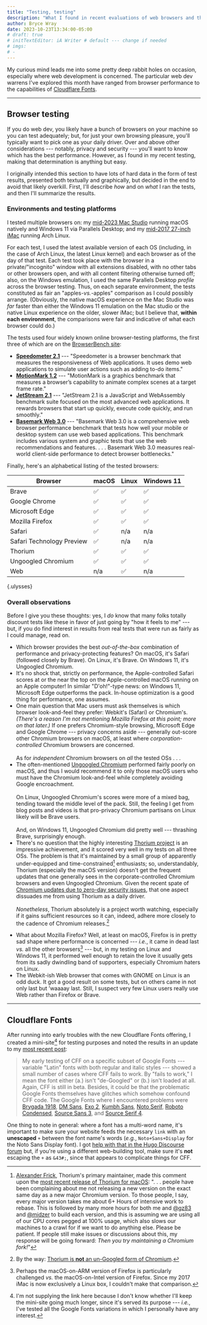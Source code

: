 ```yaml
---
title: "Testing, testing"
description: "What I found in recent evaluations of web browsers and the new Cloudflare Fonts service."
author: Bryce Wray
date: 2023-10-23T13:34:00-05:00
# draft: true
# initTextEditor: iA Writer # default --- change if needed
# imgs:
# -
---
```


My curious mind leads me into some pretty deep rabbit holes on occasion, especially where web development is concerned. The particular web dev warrens I've explored this month have ranged from browser performance to the capabilities of [Cloudflare Fonts](https://blog.cloudflare.com/cloudflare-fonts-enhancing-website-privacy-speed/).

<!--more-->

----

## Browser testing

If you do web dev, you likely have a bunch of browsers on your machine so you can test adequately; but, for just your own browsing pleasure, you'll typically want to pick one as your daily driver. Over and above other considerations --- notably, privacy and security --- you'll want to know which has the best performance. However, as I found in my recent testing, making that determination is anything but easy.

I originally intended this section to have lots of hard data in the form of test results, presented both textually and graphically, but decided in the end to avoid that likely overkill. First, I'll describe *how* and on *what* I ran the tests, and then I'll summarize the results.

### Environments and testing platforms

I tested multiple browsers on: my [mid-2023 Mac Studio](https://support.apple.com/kb/SP894) running macOS natively and Windows 11 via Parallels Desktop; and my [mid-2017 27-inch iMac](https://support.apple.com/kb/SP760) running Arch Linux.

For each test, I used the latest available version of each OS (including, in the case of Arch Linux, the latest Linux kernel) and each browser as of the day of that test. Each test took place with the browser in a private/"incognito" window with all extensions disabled, with no other tabs or other browsers open, and with all content filtering otherwise turned off; also, on the Windows emulation, I used the same Parallels Desktop *profile* across the browser testing. Thus, on each separate environment, the tests constituted as fair an "apples-*vs.*-apples" comparison as I could possibly arrange. (Obviously, the native macOS experience on the Mac Studio was *far* faster than either the Windows 11 emulation on the Mac studio or the native Linux experience on the older, slower iMac; but I believe that, **within each environment**, the comparisons were fair and indicative of what each browser could do.)

The tests used four widely known online browser-testing platforms, the first three of which are on the [BrowserBench site](https://browserbench.org):
- **[Speedometer 2.1](https://browserbench.org/Speedometer2.1/)** --- "Speedometer is a browser benchmark that measures the responsiveness of Web applications. It uses demo web applications to simulate user actions such as adding to-do items."
- **[MotionMark 1.2](https://browserbench.org/MotionMark1.2/)** --- "MotionMark is a graphics benchmark that measures a browser’s capability to animate complex scenes at a target frame rate."
- **[JetStream 2.1](https://browserbench.org/JetStream/)** --- "JetStream 2.1 is a JavaScript and WebAssembly benchmark suite focused on the most advanced web applications. It rewards browsers that start up quickly, execute code quickly, and run smoothly."
- **[Basemark Web 3.0](https://web.basemark.com/)** --- "Basemark Web 3.0 is a comprehensive web browser performance benchmark that tests how well your mobile or desktop system can use web based applications. This benchmark includes various system and graphic tests that use the web recommendations and features. . . . Basemark Web 3.0 measures real-world client-side performance to detect browser bottlenecks."

Finally, here's an alphabetical listing of the tested browsers:

| Browser | macOS | Linux | Windows 11 |
|---|---|---|---|
| Brave | <span class="emojis">✅</span> | <span class="emojis">✅</span> | <span class="emojis">✅</span> |
| Google Chrome | <span class="emojis">✅</span> | <span class="emojis">✅</span> | <span class="emojis">✅</span> |
| Microsoft Edge | <span class="emojis">✅</span> | <span class="emojis">✅</span> | <span class="emojis">✅</span> |
| Mozilla Firefox | <span class="emojis">✅</span> | <span class="emojis">✅</span> | <span class="emojis">✅</span> |
| Safari | <span class="emojis">✅</span> | n/a | n/a |
| Safari Technology Preview | <span class="emojis">✅</span> | n/a | n/a |
| Thorium | <span class="emojis">✅</span> | <span class="emojis">✅</span> | <span class="emojis">✅</span> |
| Ungoogled Chromium | <span class="emojis">✅</span> | <span class="emojis">✅</span> | <span class="emojis">✅</span> |
| Web | n/a | <span class="emojis">✅</span> | n/a |
{.ulysses}

### Overall observations

Before I give you these thoughts: yes, I *do* know that many folks totally discount tests like these in favor of just going by "how it feels to me" --- but, if you do find interest in results from real tests that were run as fairly as I could manage, read on.

- Which browser provides the best *out-of-the-box* combination of performance and privacy-protecting features? On macOS, it's Safari (followed closely by Brave). On Linux, it's Brave. On Windows 11, it's Ungoogled Chromium.
- It's no shock that, strictly on performance, the Apple-controlled Safari scores at or the near the top on the Apple-controlled macOS running on an Apple computer! In similar "D'oh!"-type news: on Windows 11, Microsoft Edge outperforms the pack. In-house optimization is a good thing for performance, one assumes.
- One main question that Mac users must ask themselves is which browser look-and-feel they prefer: Webkit's (Safari) or Chromium's. *(There's a reason I'm not mentioning Mozilla Firefox at this point; more on that later.)* If one prefers Chromium-style browsing, Microsoft Edge and Google Chrome --- privacy concerns aside --- generally out-score other Chromium browsers on macOS, at least where *corporation-controlled* Chromium browsers are concerned.\
\
As for *independent* Chromium browsers on *all* the tested OSs . . .
- The often-mentioned [Ungoogled Chromium](https://github.com/ungoogled-software/ungoogled-chromium) performed fairly poorly on macOS, and thus I would recommend it to only those macOS users who must have the Chromium look-and-feel while completely avoiding Google encroachment.\
\
On Linux, Ungoogled Chromium's scores were more of a mixed bag, tending toward the middle level of the pack. Still, the feeling I get from blog posts and videos is that pro-privacy Chromium partisans on Linux likely will be Brave users.\
\
And, on Windows 11, Ungoogled Chromium did pretty well --- thrashing Brave, surprisingly enough.
- There's no question that the highly interesting [Thorium project](https://thorium.rocks) is an impressive achievement, and it scored very well in my tests on all three OSs. The problem is that it's maintained by a small group of apparently under-equipped and time-constrained[^MacThorium] enthusiasts; so, understandably, Thorium (especially the macOS version) doesn't get the frequent updates that one generally sees in the corporate-controlled Chromium browsers and even Ungoogled Chromium. Given the recent spate of [Chromium updates due to zero-day security issues](https://www.bleepingcomputer.com/news/security/google-fixes-fifth-actively-exploited-chrome-zero-day-of-2023/), that one aspect dissuades me from using Thorium as a daily driver.\
\
*Nonetheless*, Thorium absolutely is a project worth watching, especially if it gains sufficient resources so it can, indeed, adhere more closely to the cadence of Chromium releases.[^ThoriumUnG]

[^MacThorium]: [Alexander Frick](https://github.com/Alex313031), Thorium's primary maintainer, made this comment upon the [most recent release of Thorium for macOS](https://github.com/Alex313031/Thorium-MacOS/releases/tag/M116.0.5845.169): ". . . people have been complaining about me not releasing a new version on the exact same day as a new major Chromium version. To those people, I say, every major version takes me about 6+ Hours of intensive work to rebase. This is followed by many more hours for both me and [@gz83](https://github.com/gz83) and [@midzer](https://github.com/midzer) to build each version, and this is assuming we are using all of our CPU cores pegged at 100% usage, which also slows our machines to a crawl for if we want to do anything else. Please be patient. If people still make issues or discussions about this, my response will be going forward: *Then you try maintaining a Chromium fork!*"

[^ThoriumUnG]: By the way: [Thorium is **not** an un-Googled form of Chromium](https://github.com/Alex313031/Thorium-Win/issues/1).

- What about Mozilla Firefox? Well, at least on macOS, Firefox is in pretty sad shape where performance is concerned --- *i.e.*, it came in dead last *vs.* all the other browsers[^ARM] --- but, in my testing on Linux and Windows 11, it performed well enough to retain the love it usually gets from its sadly dwindling band of supporters, especially Chromium haters on Linux.
- The Webkit-ish Web browser that comes with GNOME on Linux is an odd duck. It got a good result on some tests, but on others came in not only last but ’waaaay last. Still, I suspect very few Linux users really use Web rather than Firefox or Brave.

[^ARM]: Perhaps the macOS-on-ARM version of Firefox is particularly challenged *vs.* the macOS-on-Intel version of Firefox. Since my 2017 iMac is now exclusively a Linux box, I couldn't make that comparison.

----

## Cloudflare Fonts

After running into early troubles with the new Cloudflare Fonts offering, I created a mini-site[^link] for testing purposes and noted the results in an update to my [most recent post](/posts/2023/10/cloudflare-fonts-first-look/):

[^link]: I'm not supplying the link here because I don't know whether I'll keep the mini-site going much longer, since it's served its purpose --- *i.e.*, I've tested all the Google Fonts variations in which I personally have any interest.

> My early testing of CFF on a specific subset of Google Fonts --- variable "Latin" fonts with both regular and italic styles --- showed a small number of cases where CFF fails to work. By "fails to work," I mean the font either (a.) isn't "de-Googled" or (b.) isn't loaded at all. Again, CFF is still in beta. Besides, it could be that the problematic Google Fonts themselves have glitches which somehow confound CFF code. The Google Fonts where I encountered problems were [Brygada 1918](https://fonts.google.com/specimen/Brygada+1918), [DM Sans](https://fonts.google.com/specimen/DM+Sans), [Exo 2](https://fonts.google.com/specimen/Exo+2), [Kumbh Sans](https://fonts.google.com/specimen/Kumbh+Sans), [Noto Serif](https://fonts.google.com/noto/specimen/Noto+Serif), [Roboto Condensed](https://fonts.google.com/specimen/Roboto+Condensed), [Source Sans 3](https://fonts.google.com/specimen/Source+Sans+3), and [Source Serif 4](https://fonts.google.com/specimen/Source+Serif+4).

One thing to note in general: where a font has a multi-word name, it's important to make sure your website feeds the necessary `link` with an **unescaped** `+` between the font name's words (*e.g.*, `Noto+Sans+Display` for the Noto Sans Display font). I got [help with that in the Hugo Discourse forum](https://discourse.gohugo.io/t/how-to-unescape-plus-sign-in-url-re-cloudflare-fonts/46734) but, if you're using a different web-building tool, make sure it's **not** escaping the `+` as `&43#;`, since that appears to complicate things for CFF.
